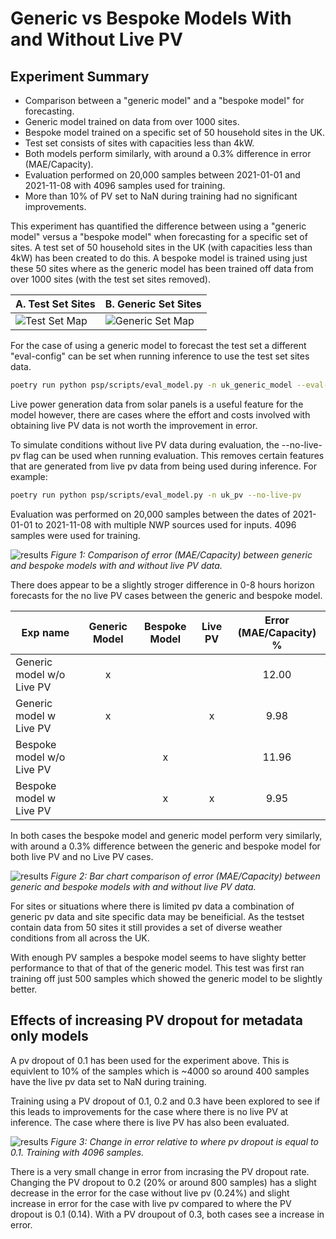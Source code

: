 # Generic vs Bespoke Models With and Without Live PV

## Experiment Summary

- Comparison between a "generic model" and a "bespoke model" for forecasting.
- Generic model trained on data from over 1000 sites.
- Bespoke model trained on a specific set of 50 household sites in the UK.
- Test set consists of sites with capacities less than 4kW.
- Both models perform similarly, with around a 0.3% difference in error (MAE/Capacity).
- Evaluation performed on 20,000 samples between 2021-01-01 and 2021-11-08 with 4096 samples used for training.
- More than 10% of PV set to NaN during training had no significant improvements.

This experiment has quantified the difference between using a "generic model" versus a "bespoke model" when forecasting for a specific set of sites. A test set of 50 household sites in the UK (with capacities less than 4kW) has been created to do this. A bespoke model is trained using just these 50 sites where as the generic model has been trained off data from over 1000 sites (with the test set sites removed).
<!--  -->
| A. Test Set Sites | B. Generic Set Sites |
|--------------|-----------------|
| ![Test Set Map](test_set_map.png) | ![Generic Set Map](generic_set_map.png) |

For the case of using a generic model to forecast the test set a different "eval-config" can be set when running inference to use the test set sites data.

```bash
poetry run python psp/scripts/eval_model.py -n uk_generic_model --eval-config psp.exp_configs.uk_pv_testset --new-exp-name uk_generic_model_on_testset
```

Live power generation data from solar panels is a useful feature for the model however, there are cases where the effort and costs involved with obtaining live PV data is not worth the improvement in error.

To simulate conditions without live PV data during evaluation, the --no-live-pv flag can be used when running evaluation. This removes certain features that are generated from live pv data from being used during inference. For example:

```bash
poetry run python psp/scripts/eval_model.py -n uk_pv --no-live-pv
```

Evaluation was performed on 20,000 samples between the dates of 2021-01-01 to 2021-11-08 with multiple NWP sources used for inputs. 4096 samples were used for training.

![results](gen_vs_bes_model.png)
*Figure 1: Comparison of error (MAE/Capacity) between generic and bespoke models with and without live PV data.*

There does appear to be a slightly stroger difference in 0-8 hours horizon forecasts for the no live PV cases between the generic and bespoke model.

| Exp name | Generic Model | Bespoke Model | Live PV | Error (MAE/Capacity) % |
|-----------|:-----:|:---------:|:-----------:|:-----:|
| Generic model w/o Live PV | x |  | | 12.00 |
| Generic model w Live PV | x | | x | 9.98 |
| Bespoke model w/o Live PV | | x | | 11.96|
| Bespoke model w Live PV | | x | x | 9.95 |

In both cases the bespoke model and generic model perform very similarly, with around a 0.3% difference between the generic and bespoke model for both live PV and no Live PV cases.

![results](model_comparison.png)
*Figure 2: Bar chart comparison of error (MAE/Capacity) between generic and bespoke models with and without live PV data.*

For sites or situations where there is limited pv data a combination of generic pv data and site specific data may be beneificial. As the testset contain data from 50 sites it still provides a set of diverse weather conditions from all across the UK.

With enough PV samples a bespoke model seems to have slighty better performance to that of that of the generic model. This test was first ran training off just 500 samples which showed the generic model to be slightly better.

## Effects of increasing PV dropout for metadata only models

A pv dropout of 0.1 has been used for the experiment above. This is equivlent to 10% of the samples which is ~4000 so around 400 samples have the live pv data set to NaN during training.

Training using a PV dropout of 0.1, 0.2 and 0.3 have been explored to see if this leads to improvements for the case where there is no live PV at inference. The case where there is live PV has also been evaluated.

![results](pv_dropout_change.png)
*Figure 3: Change in error relative to where pv dropout is equal to 0.1. Training with 4096 samples.*

There is a very small change in error from incrasing the PV dropout rate. Changing the PV dropout to 0.2 (20% or around 800 samples) has a slight decrease in the error for the case without live pv (0.24%) and slight increase in error for the case with live pv compared to where the PV dropout is 0.1 (0.14). With a PV droupout of 0.3, both cases see a increase in error.
